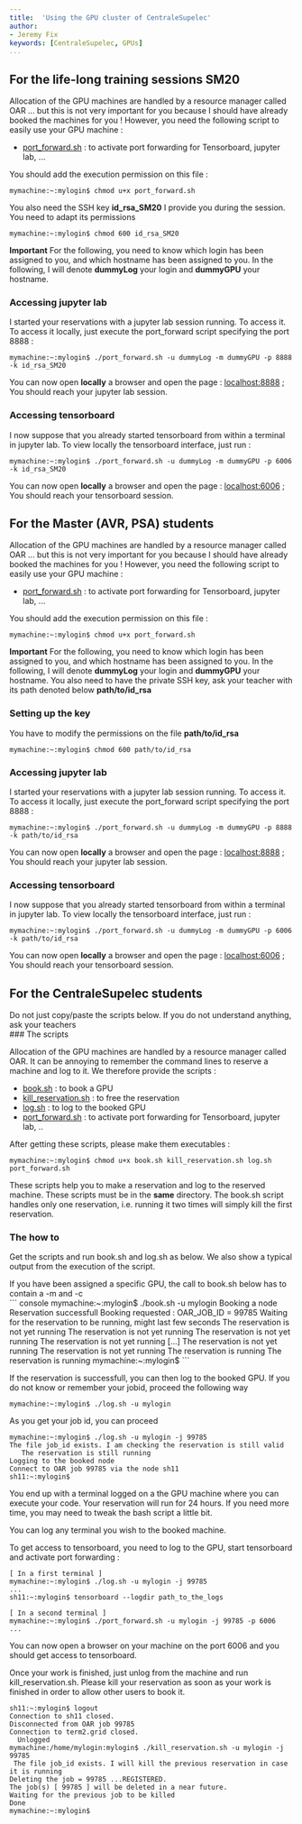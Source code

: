```yaml
---
title:  'Using the GPU cluster of CentraleSupelec'
author:
- Jeremy Fix
keywords: [CentraleSupelec, GPUs]
...
```



## For the life-long training sessions SM20

Allocation of the GPU machines are handled by a resource manager called
OAR ... but this is not very important for you because I should have
already booked the machines for you ! However, you need the following
script to easily use your GPU machine :

-   [port_forward.sh](./data/ClusterScripts/port_forward.sh) : to activate
    port forwarding for Tensorboard, jupyter lab, ...

You should add the execution permission on this file :

``` console
mymachine:~:mylogin$ chmod u+x port_forward.sh
```

You also need the SSH key **id_rsa_SM20** I provide you during the session. You need to adapt its permissions
``` console
mymachine:~:mylogin$ chmod 600 id_rsa_SM20
```

**Important** For the following, you need to know which login has been
assigned to you, and which hostname has been assigned to you. In the
following, I will denote **dummyLog** your login and **dummyGPU** your
hostname.

### Accessing jupyter lab

I started your reservations with a jupyter lab session running. To
access it. To access it locally, just execute the port_forward
script specifying the port 8888 :

``` console
mymachine:~:mylogin$ ./port_forward.sh -u dummyLog -m dummyGPU -p 8888 -k id_rsa_SM20
```

You can now open **locally** a browser and open the page :
[localhost:8888](http://localhost:8888) ; You should reach your jupyter lab session.

### Accessing tensorboard

I now suppose that you already started tensorboard from within a
terminal in jupyter lab. To view locally the tensorboard interface, just
run :

``` console
mymachine:~:mylogin$ ./port_forward.sh -u dummyLog -m dummyGPU -p 6006 -k id_rsa_SM20
```

You can now open **locally** a browser and open the page :
[localhost:6006](http://localhost:6006) ; You should reach your tensorboard session.


## For the Master (AVR, PSA) students

Allocation of the GPU machines are handled by a resource manager called
OAR ... but this is not very important for you because I should have
already booked the machines for you ! However, you need the following
script to easily use your GPU machine :

-   [port_forward.sh](./data/ClusterScripts/port_forward.sh) : to activate
    port forwarding for Tensorboard, jupyter lab, ...

You should add the execution permission on this file :

``` console
mymachine:~:mylogin$ chmod u+x port_forward.sh
```

**Important** For the following, you need to know which login has been
assigned to you, and which hostname has been assigned to you. In the
following, I will denote **dummyLog** your login and **dummyGPU** your
hostname. You also need to have the private SSH key, ask your teacher with its path denoted below **path/to/id_rsa**

### Setting up the key

You have to modify the permissions on the file **path/to/id_rsa**

``` console
mymachine:~:mylogin$ chmod 600 path/to/id_rsa
```


### Accessing jupyter lab

I started your reservations with a jupyter lab session running. To
access it. To access it locally, just execute the port_forward
script specifying the port 8888 :

``` console
mymachine:~:mylogin$ ./port_forward.sh -u dummyLog -m dummyGPU -p 8888 -k path/to/id_rsa
```

You can now open **locally** a browser and open the page :
[localhost:8888](http://localhost:8888) ; You should reach your jupyter lab session.

### Accessing tensorboard

I now suppose that you already started tensorboard from within a
terminal in jupyter lab. To view locally the tensorboard interface, just
run :

``` console
mymachine:~:mylogin$ ./port_forward.sh -u dummyLog -m dummyGPU -p 6006 -k path/to/id_rsa
```

You can now open **locally** a browser and open the page :
[localhost:6006](http://localhost:6006) ; You should reach your tensorboard session.




## For the CentraleSupelec students

<div class="w3-card w3-red">
Do not just copy/paste the scripts below. If you do not understand anything, ask your teachers
</div>
### The scripts

Allocation of the GPU machines are handled by a resource manager called
OAR. It can be annoying to remember the command lines to reserve a
machine and log to it. We therefore provide the scripts :

-   [book.sh](./data/ClusterScripts/book.sh) : to book a GPU
-   [kill\_reservation.sh](./data/ClusterScripts/kill_reservation.sh) : to free the
    reservation
-   [log.sh](./data/ClusterScripts/log.sh) : to log to the booked GPU
-   [port\_forward.sh](./data/ClusterScripts/port_forward.sh) : to activate port
    forwarding for Tensorboard, jupyter lab, ..

After getting these scripts, please make them executables :

```console
mymachine:~:mylogin$ chmod u+x book.sh kill_reservation.sh log.sh port_forward.sh
```

These scripts help you to make a reservation and log to the reserved
machine. These scripts must be in the **same** directory. The book.sh
script handles only one reservation, i.e. running it two times will
simply kill the first reservation.

### The how to

Get the scripts and run book.sh and log.sh as below. We also show a
typical output from the execution of the script.

<div class="w3-card w3-red">
If you have been assigned a specific GPU, the call to book.sh below has to contain
a -m and -c 
</div>
``` console
mymachine:~:mylogin$ ./book.sh -u mylogin
Booking a node
Reservation successfull
Booking requested : OAR_JOB_ID =  99785
Waiting for the reservation to be running, might last few seconds
   The reservation is not yet running 
   The reservation is not yet running 
   The reservation is not yet running 
   The reservation is not yet running 
   [...]
   The reservation is not yet running 
   The reservation is not yet running 
   The reservation is running
The reservation is running
mymachine:~:mylogin$
```

If the reservation is successfull, you can then log to the booked GPU. If you do not know or remember your jobid, proceed the following way

```console
mymachine:~:mylogin$ ./log.sh -u mylogin
```

As you get your job id, you can proceed

``` console
mymachine:~:mylogin$ ./log.sh -u mylogin -j 99785
The file job_id exists. I am checking the reservation is still valid 
   The reservation is still running 
Logging to the booked node 
Connect to OAR job 99785 via the node sh11
sh11:~:mylogin$ 
```

You end up with a terminal logged on a the GPU machine where you can
execute your code. Your reservation will run for 24 hours. If you need
more time, you may need to tweak the bash script a little bit.

You can log any terminal you wish to the booked machine.

To get access to tensorboard, you need to log to the GPU, start
tensorboard and activate port forwarding :

``` console
[ In a first terminal ]
mymachine:~:mylogin$ ./log.sh -u mylogin -j 99785
...
sh11:~:mylogin$ tensorboard --logdir path_to_the_logs

[ In a second terminal ]
mymachine:~:mylogin$ ./port_forward.sh -u mylogin -j 99785 -p 6006
...
```

You can now open a browser on your machine on the port 6006 and you
should get access to tensorboard.

Once your work is finished, just unlog from the machine and run kill_reservation.sh. Please kill your reservation as soon as your work is finished in order to allow other users to book it. 

``` console
sh11:~:mylogin$ logout
Connection to sh11 closed.
Disconnected from OAR job 99785
Connection to term2.grid closed.
  Unlogged 
mymachine:/home/mylogin:mylogin$ ./kill_reservation.sh -u mylogin -j 99785
 The file job_id exists. I will kill the previous reservation in case it is running
Deleting the job = 99785 ...REGISTERED.
The job(s) [ 99785 ] will be deleted in a near future.
Waiting for the previous job to be killed
Done
mymachine:~:mylogin$
```


